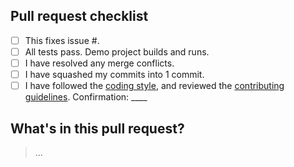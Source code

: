 ## Pull request checklist

- [ ] This fixes issue #<issue number>.
- [ ] All tests pass. Demo project builds and runs.
- [ ] I have resolved any merge conflicts.
- [ ] I have squashed my commits into 1 commit.
- [ ] I have followed the [coding style](https://github.com/jessesquires/HowToContribute#style-guidelines), and reviewed the [contributing guidelines](https://github.com/jessesquires/JSQMessagesViewController/blob/develop/.github/CONTRIBUTING.md). Confirmation: ____

## What's in this pull request?

>...
